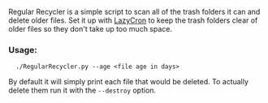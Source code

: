 ﻿Regular Recycler is a simple script to scan all of the trash folders it can and delete older files. Set it up with [LazyCron](https://github.com/SurpriseDog/LazyCron) to keep the trash folders clear of older files so they don't take up too much space.

### Usage:

```
  ./RegularRecycler.py --age <file age in days>

```

By default it will simply print each file that would be deleted. To actually delete them run it with the `--destroy` option.
